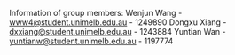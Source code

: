 Information of group members:
Wenjun Wang - www4@student.unimelb.edu.au - 1249890
Dongxu Xiang - dxxiang@student.unimelb.edu.au - 1243884
Yuntian Wan - yuntianw@student.unimelb.edu.au - 1197774
